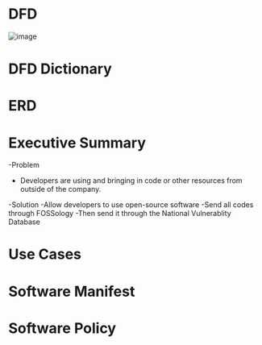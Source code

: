 # DFD 

![image](https://cloud.githubusercontent.com/assets/14796049/11480732/c43bf122-975e-11e5-9a72-265fd05504f4.png)

# DFD Dictionary

# ERD

# Executive Summary
-Problem
- Developers are using and bringing in code or other resources from outside of the company.

-Solution
-Allow developers to use open-source software
-Send all codes through FOSSology
-Then send it through the National Vulnerablity Database

# Use Cases

# Software Manifest

# Software Policy
